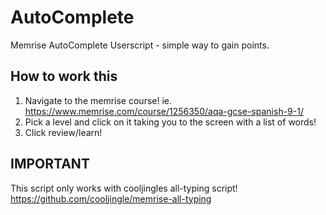 # AutoComplete
Memrise AutoComplete Userscript - simple way to gain points.

## How to work this
1. Navigate to the memrise course! ie. https://www.memrise.com/course/1256350/aqa-gcse-spanish-9-1/
2. Pick a level and click on it taking you to the screen with a list of words!
3. Click review/learn!

## IMPORTANT
This script only works with cooljingles all-typing script!
https://github.com/cooljingle/memrise-all-typing
